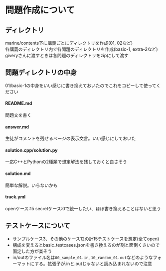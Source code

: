 # 問題作成について
## ディレクトリ  
marine/contents下に講義ごとにディレクトリを作成(01, 02など)  
各講義のディレクトリ内で各問題のディレクトリを作成(basic-1, extra-2など)  
giveryさんに渡すときは各問題のディレクトリをzipにして渡す  

## 問題ディレクトリの中身  
01/basic-1の中身をいい感じに書き換えておいたのでこれをコピーして使ってください  

#### README.md  
問題文を書く  

#### answer.md  
生徒がコメントを残せるページの表示文言。いい感じにしておいた  

#### solution.cpp/solution.py  
一応C++とPythonの2種類で想定解法を残しておくと良さそう  

#### solution.md  
簡単な解説。いらないかも  

#### track.yml  
openケース:15 secretケース:0で統一したい、ほぼ書き換えることはないと思う

## テストケースについて  
- サンプルケース3、その他のケース12の計15テストケースを想定(全てopen)  
- 構成を変えるとbasic_testcases.jsonを書き換えるのが割と面倒くさいので固定した方が楽そう  
- in/outのファイル名は`00_sample_01.in`, `10_random_01.out`などのようなフォーマットにする。拡張子が.inと.outじゃないと読み込まれないので注意  




